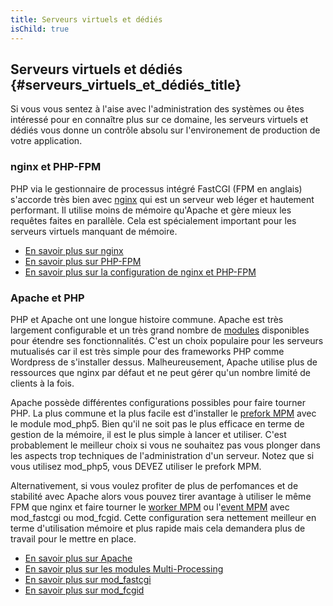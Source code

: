 ```yaml
---
title: Serveurs virtuels et dédiés
isChild: true
---
```


## Serveurs virtuels et dédiés {#serveurs_virtuels_et_dédiés_title}

Si vous vous sentez à l'aise avec l'administration des systèmes ou êtes intéressé pour en connaître plus sur ce domaine, 
les serveurs virtuels et dédiés vous donne un contrôle absolu sur l'environement de production de votre application.

### nginx et PHP-FPM

PHP via le gestionnaire de processus intégré FastCGI (FPM en anglais) s'accorde très bien avec [nginx](http://nginx.org) 
qui est un serveur web léger et hautement performant. Il utilise moins de mémoire qu'Apache et gère mieux les requêtes 
faites en parallèle. Cela est spécialement important pour les serveurs virtuels manquant de mémoire.


* [En savoir plus sur nginx](http://nginx.org)
* [En savoir plus sur PHP-FPM](http://php.net/manual/fr/install.fpm.php)
* [En savoir plus sur la configuration de nginx et PHP-FPM](https://nealpoole.com/blog/2011/04/setting-up-php-fastcgi-and-nginx-dont-trust-the-tutorials-check-your-configuration/)

### Apache et PHP

PHP et Apache ont une longue histoire commune. Apache est très largement configurable et un très grand nombre de 
[modules](http://httpd.apache.org/docs/2.4/mod/) disponibles pour étendre ses fonctionnalités. C'est un choix populaire 
pour les serveurs mutualisés car il est très simple pour des frameworks PHP comme Wordpress de s'installer dessus. 
Malheureusement, Apache utilise plus de ressources que nginx par défaut et ne peut gérer qu'un nombre limité de clients 
à la fois.

Apache possède différentes configurations possibles pour faire tourner PHP. La plus commune et la plus facile est 
d'installer le [prefork MPM](http://httpd.apache.org/docs/2.4/mod/prefork.html) avec le module mod_php5. Bien qu'il ne 
soit pas le plus efficace en terme de gestion de la mémoire, il est le plus simple à lancer et utiliser. C'est 
probablement le meilleur choix si vous ne souhaitez pas vous plonger dans les aspects trop techniques de 
l'administration d'un serveur. Notez que si vous utilisez mod_php5, vous DEVEZ utiliser le prefork MPM.

Alternativement, si vous voulez profiter de plus de perfomances et de stabilité avec Apache alors vous pouvez tirer 
avantage à utiliser le même FPM que nginx et faire tourner le [worker MPM](http://httpd.apache.org/docs/2.4/mod/worker.html) 
ou l'[event MPM](http://httpd.apache.org/docs/2.4/mod/event.html) avec mod_fastcgi ou mod_fcgid. Cette configuration 
sera nettement meilleur en terme d'utilisation mémoire et plus rapide mais cela demandera plus de travail pour le 
mettre en place.

* [En savoir plus sur Apache](http://httpd.apache.org/)
* [En savoir plus sur les modules Multi-Processing](http://httpd.apache.org/docs/2.4/mod/mpm_common.html)
* [En savoir plus sur mod_fastcgi](http://www.fastcgi.com/mod_fastcgi/docs/mod_fastcgi.html)
* [En savoir plus sur mod_fcgid](http://httpd.apache.org/mod_fcgid/)
